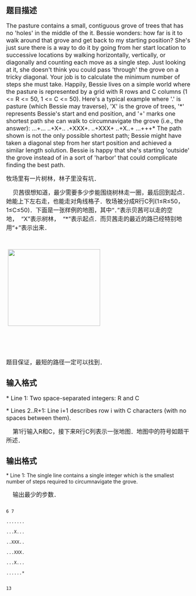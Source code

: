 ## 题目描述

<p><span style="font-size: medium">The pasture contains a small, contiguous grove of trees that has no 'holes' in the middle of the it. Bessie wonders: how far is it to walk around that grove and get back to my starting position? She's just sure there is a way to do it by going from her start location to successive locations by walking horizontally, vertically, or diagonally and counting each move as a single step. Just looking at it, she doesn't think you could pass 'through' the grove on a tricky diagonal. Your job is to calculate the minimum number of steps she must take. Happily, Bessie lives on a simple world where the pasture is represented by a grid with R rows and C columns (1 <= R <= 50, 1 <= C <= 50). Here's a typical example where '.' is pasture (which Bessie may traverse), 'X' is the grove of trees, '*' represents Bessie's start and end position, and '+' marks one shortest path she can walk to circumnavigate the grove (i.e., the answer): ...+... ..+X+.. .+XXX+. ..+XXX+ ..+X..+ ...+++* The path shown is not the only possible shortest path; Bessie might have taken a diagonal step from her start position and achieved a similar length solution. Bessie is happy that she's starting 'outside' the grove instead of in a sort of 'harbor' that could complicate finding the best path. </span></p>
<div>
 <span style="font-size: medium">牧场里有一片树林，林子里没有坑．</span>
</div>
<div>
 <span style="font-size: medium">    贝茜很想知道，最少需要多少步能围绕树林走一圈，最后回到起点．她能上下左右走，也能走对角线格子．牧场被分成R行C列(1≤R≤50，1≤C≤50)．下面是一张样例的地图，其中“．”表示贝茜可以走的空地，  “X”表示树林，  “*”表示起点．而贝茜走的最近的路已经特别地用“+”表示出来．</span>
</div>
<div>
 <span style="font-size: medium"> </span>
</div>
<div>
 <span style="font-size: medium"> <img height="209" width="252" alt="" src="https://s2.loli.net/2023/08/14/8BDcWxlIyOfzHTs.png"></span>
</div>
<div>
 <span style="font-size: medium"> </span>
</div>
<div>
 <span style="font-size: medium"> </span>
</div>
<div></div>
<div>
 <span style="font-size: medium">题目保证，最短的路径一定可以找到．</span>
</div>

## 输入格式

<p><span style="font-size: medium">* Line 1: Two space-separated integers: R and C </span></p>
<p><span style="font-size: medium">* Lines 2..R+1: Line i+1 describes row i with C characters (with no spaces between them). </span></p>
<div>
 <span style="font-size: medium">    第1行输入R和C，接下来R行C列表示一张地图．地图中的符号如题干所述．</span>
</div>

## 输出格式

<p>* Line 1: The single line contains a single integer which is the smallest number of steps required to circumnavigate the grove.</p>
<div>
 <span style="font-size: medium">    输出最少的步数．</span>
</div>
<p></p>

```input1
6 7
.......
...X...
..XXX..
...XXX.
...X...
......*
```
```output1
13
```
